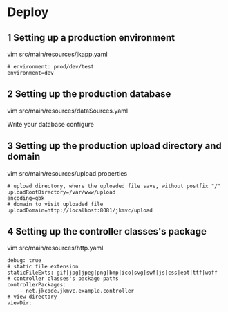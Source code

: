 # Deploy

## 1 Setting up a production environment

vim src/main/resources/jkapp.yaml

```
# environment: prod/dev/test
environment=dev
```
## 2 Setting up the production database

vim src/main/resources/dataSources.yaml

Write your database configure

## 3 Setting up the production upload directory and domain

vim src/main/resources/upload.properties

```
# upload directory, where the uploaded file save, without postfix "/"
uploadRootDirectory=/var/www/upload
encoding=gbk
# domain to visit uploaded file
uploadDomain=http://localhost:8081/jkmvc/upload
```

## 4 Setting up the controller classes's package

vim src/main/resources/http.yaml

```
debug: true
# static file extension
staticFileExts: gif|jpg|jpeg|png|bmp|ico|svg|swf|js|css|eot|ttf|woff
# controller classes's package paths
controllerPackages:
    - net.jkcode.jkmvc.example.controller
# view directory
viewDir:
```